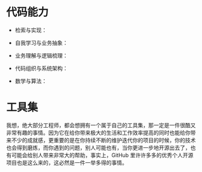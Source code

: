 # 代码能力

- 检索与实现：

- 自我学习与业务抽象：

- 业务理解与逻辑梳理：

- 代码组织与系统架构：

- 数学与算法：

# 工具集

我想，绝大部分工程师，都会想拥有一个属于自己的工具集，那一定是一件很酷又非常有趣的事情。因为它在给你带来极大的生活和工作效率提高的同时也能给你带来不少的成就感，更重要的是在你持续不断的维护迭代你的项目的时候，你的技术也会得到磨炼，而你遇到的问题，别人可能也有，当你更进一步地开源出去了，也有可能会给别人带来非常大的帮助，事实上，GitHub 里许许多多的优秀个人开源项目也是这么来的，这必然是一件一举多得的事情。
